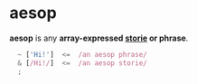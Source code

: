 # aesop

**aesop** is any **array-expressed [storie](stories.md) or phrase**.

```javascript
  ~ ['Hi!']  <=  /an aesop phrase/
  & [/Hi!/]  <=  /an aesop storie/
  ;
```